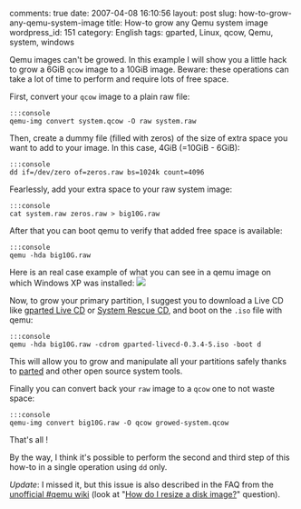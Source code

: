 comments: true
date: 2007-04-08 16:10:56
layout: post
slug: how-to-grow-any-qemu-system-image
title: How-to grow any Qemu system image
wordpress_id: 151
category: English
tags: gparted, Linux, qcow, Qemu, system, windows

Qemu images can't be growed. In this example I will show you a little hack to grow a 6GiB `qcow` image to a 10GiB image. Beware: these operations can take a lot of time to perform and require lots of free space.

First, convert your `qcow` image to a plain raw file:


    :::console
    qemu-img convert system.qcow -O raw system.raw




Then, create a dummy file (filled with zeros) of the size of extra space you want to add to your image. In this case, 4GiB (=10GiB - 6GiB):


    :::console
    dd if=/dev/zero of=zeros.raw bs=1024k count=4096




Fearlessly, add your extra space to your raw system image:


    :::console
    cat system.raw zeros.raw > big10G.raw




After that you can boot qemu to verify that added free space is available:


    :::console
    qemu -hda big10G.raw




Here is an real case example of what you can see in a qemu image on which Windows XP was installed:
[![](http://kevin.deldycke.com/wp-content/uploads/2007/04/growed-image1-300x233.png)](http://kevin.deldycke.com/wp-content/uploads/2007/04/growed-image1.png)

Now, to grow your primary partition, I suggest you to download a Live CD like [gparted Live CD](http://gparted.sourceforge.net/livecd.php) or [System Rescue CD](http://www.sysresccd.org), and boot on the `.iso` file with qemu:


    :::console
    qemu -hda big10G.raw -cdrom gparted-livecd-0.3.4-5.iso -boot d




This will allow you to grow and manipulate all your partitions safely thanks to [parted](http://www.gnu.org/software/parted/index.shtml) and other open source system tools.

Finally you can convert back your `raw` image to a `qcow` one to not waste space:


    :::console
    qemu-img convert big10G.raw -O qcow growed-system.qcow




That's all !

By the way, I think it's possible to perform the second and third step of this how-to in a single operation using `dd` only.


_Update_: I missed it, but this issue is also described in the FAQ from the [unofficial #qemu wiki](http://kidsquid.com/cgi-bin/moin.cgi) (look at "[How do I resize a disk image?](http://kidsquid.com/cgi-bin/moin.cgi/FrequentlyAskedQuestions#head-b46370d3ad030e6c1712338f0e5112228c51212a)" question).
